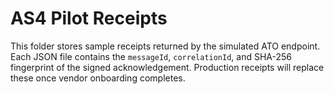 # AS4 Pilot Receipts

This folder stores sample receipts returned by the simulated ATO endpoint. Each JSON file contains the `messageId`, `correlationId`, and SHA-256 fingerprint of the signed acknowledgement. Production receipts will replace these once vendor onboarding completes.
